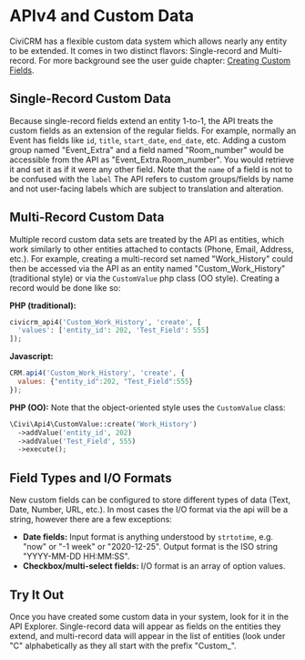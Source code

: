 # APIv4 and Custom Data

CiviCRM has a flexible custom data system which allows nearly any entity to be extended. It comes in two distinct flavors: Single-record and Multi-record. For more background see the user guide chapter: [Creating Custom Fields](https://docs.civicrm.org/user/en/latest/organising-your-data/creating-custom-fields/).

## Single-Record Custom Data

Because single-record fields extend an entity 1-to-1, the API treats the custom fields as an extension of the regular fields. For example, normally an Event has fields like `id`, `title`, `start_date`, `end_date`, etc. Adding a custom group named "Event_Extra" and a field named "Room_number" would be accessible from the API as "Event_Extra.Room_number". You would retrieve it and set it as if it were any other field. Note that the `name` of a field is not to be confused with the `label` The API refers to custom groups/fields by name and not user-facing labels which are subject to translation and alteration.

## Multi-Record Custom Data

Multiple record custom data sets are treated by the API as entities, which work similarly to other entities attached to contacts (Phone, Email, Address, etc.). For example, creating a multi-record set named "Work_History" could then be accessed via the API as an entity named "Custom_Work_History" (traditional style) or via the `CustomValue` php class (OO style). Creating a record would be done like so:

**PHP (traditional):**
```php
civicrm_api4('Custom_Work_History', 'create', [
  'values': ['entity_id': 202, 'Test_Field': 555]
]);
```
**Javascript:**
```javascript
CRM.api4('Custom_Work_History', 'create', {
  values: {"entity_id":202, "Test_Field":555}
});
```

**PHP (OO):** Note that the object-oriented style uses the `CustomValue` class:

```php
\Civi\Api4\CustomValue::create('Work_History')
  ->addValue('entity_id', 202)
  ->addValue('Test_Field', 555)
  ->execute();
```

## Field Types and I/O Formats

New custom fields can be configured to store different types of data (Text, Date, Number, URL, etc.). In most cases the I/O format via the api will be a string, however there are a few exceptions:

- **Date fields:** Input format is anything understood by `strtotime`, e.g. "now" or "-1 week" or "2020-12-25". Output format is the ISO string "YYYY-MM-DD HH:MM:SS".
- **Checkbox/multi-select fields:** I/O format is an array of option values.

## Try It Out

Once you have created some custom data in your system, look for it in the API Explorer. Single-record data will appear as fields on the entities they extend, and multi-record data will appear in the list of entities (look under "C" alphabetically as they all start with the prefix "Custom_".

